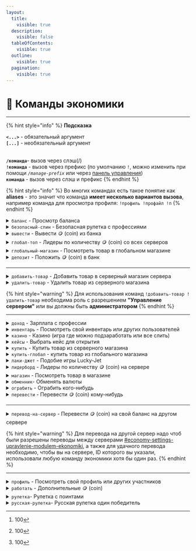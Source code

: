 ```yaml
---
layout:
  title:
    visible: true
  description:
    visible: false
  tableOfContents:
    visible: true
  outline:
    visible: true
  pagination:
    visible: true
---
```


# 💸 Команды экономики

***

{% hint style="info" %}
**Подсказка**

**`<...>`** - обязательный аргумент\
**`[...]`** - необязательный аргумент

\
**`/команда`**- вызов через слэш(/)\
**`!команда`** - вызов через префикс (по умолчанию `!`, можно изменить при помощи _`/manage-prefix`_ или через [панель управления](https://dash.rzx-bot.top))\
**`команда`** - вызов через слэш и префикс
{% endhint %}

{% hint style="info" %}
Во многих командах есть такое понятие как **aliases** - это значит что команда **имеет несколько вариантов вызова**, например команда для просмотра профиля: `!профиль !профайл !п`
{% endhint %}

<details>

<summary><code>баланс</code> - Просмотр баланса</summary>

**Использование:**\
`!баланс`

**Возможные варианты вызова команды:** \
`!б` `!баланс`

</details>

<details>

<summary><code>безопасный-спин</code> - Безопасная рулетка с профессиями</summary>

**Использование:**\
`!сфспин`

**Возможные варианты вызова команды:** \
`!сфс` `!сфспин`

_\*Можно использовать один раз в 30 минут_

</details>

<details>

<summary><code>вывести</code> - Вывести 🪙 (coin) из банка</summary>

**Использование:**\
`!вывод <сумма>`

`<сумма>` - Число больше нуля и меньше или равна вашему банковскому счёту



**Возможные варианты вызова команды:** \
`!в` `!вывести` `!вывод`

_\*Комиссия 2%_

</details>

<details>

<summary><code>глобал-топ</code> - Лидеры по количеству 🪙 (coin) со всех серверов</summary>

**Использование:**\
`!глобал-топ`

**Возможные варианты вызова команды:** \
`!гтоп` `!глобал-топ`

</details>

<details>

<summary><code>глобальный-магазин</code> - Посмотреть товар в глобальном магазине</summary>

**Использование:**\
`!гмагазин`

**Возможные варианты вызова команды:** \
`!гмагазик` `!гмагаз` `!гмагазин`

</details>

<details>

<summary><code>депозит</code> - Положить 🪙 (coin) в банк</summary>

**Использование:**\
`!депозит <сумма>`

`<сумма>` - Число больше нуля и меньше или равна вашему балансу



**Возможные варианты вызова команды:** \
`!д`

_\*Комиссия 4%_

</details>

***

<details>

<summary><code>добавить-товар</code> - Добавить товар в серверный магазин сервера</summary>

**Использование:**\
`!добавить-товар <название> <редкость> <артикул> <цена> <количество> <описание>`

`<название>` - Строка (макс. символов  - 40), может включать в себя как числа, так и буквы (без пробелов, если используете команду через префикс)

`<редкость>` - Строка (макс. символов  - 15), может включать в себя как числа, так и буквы (без пробелов, если используете команду через префикс)

`<артикул>` - Строка (макс. символов  - 15), может включать в себя как числа, так и буквы (без пробелов, если используете команду через префикс)

`<цена>` - Число от  0 до 2,147,483,648

`<количество>` - Число от 1 до 100,000

`<описание>` - Строка (макс. символов  - 200), может включать в себя как числа, так и буквы



**Пример:**\
`!добавить-товар Чашечка-чая ✨ 001 1000 10 Чаек от Ехидны`

<img src="../.gitbook/assets/add-item_example.png" alt="" data-size="original">

</details>

<details>

<summary><code>удалить-товар</code> - Удалить товар из серверного магазина</summary>

**Использование:**\
`!удалить-товар <артикул>`

`<артикул>` - Строка, может включать в себя как числа, так и буквы (без пробелов, если используете команду через префикс)



**Пример:**\
`!удалить-товар 001`

</details>

{% hint style="warning" %}
Для использования команд `!добавить-товар !удалить-товар` необходима роль с разрешением **"Управление сервером"** или вы должны быть **администратором**
{% endhint %}

***

<details>

<summary><code>доход</code> - Зарплата с профессии</summary>

**Использование:**\
`!доход`

**Возможные варианты вызова команды:** \
`!зарплата` `!деньга` `!доход`

</details>

<details>

<summary><code>инвентарь</code> - Посмотреть свой инвентарь или других пользователей</summary>

**Использование:**\
`!инвентарь` или `!инвентарь <участник>`

`<участник>` - Упоминание или ID участника сервера (Необходимо чтобы участник использовал любую команду экономики хотя бы один раз)



**Возможные варианты вызова команды:**\
&#x20;`!и` `!инвентарь` `!инвент`

</details>

<details>

<summary><code>казино</code> - Казино (игра где можно подзаработать или все слить)</summary>

**Использование:**\
`!казик <ставка> <место>`

`<ставка>` - Число больше сотни[^1] и меньше или равна вашему балансу (Максимальная ставка - 50 000 000)

`<место>`: \
\- \[1-12, 13-24, 25-36] - `<ставка> × 3`;\
\- \[1-18, 19-36, четное, нечетное] - `<ставка> × 2`



**Возможные варианты вызова команды:** \
`!к` `!казино` `!казик`

**Пример:**\
`!казик 1000 13-24`

</details>

<details>

<summary><code>кейсы</code> - Выбрать кейс для открытия</summary>

**Использование:**\
`!кейсы`

**Возможные варианты вызова команды:** \
`!кейсы` `!кейс`

**Пример:**\
`!кейсы`

<img src="../.gitbook/assets/cases_example.png" alt="" data-size="original">

</details>

<details>

<summary><code>купить</code> - Купить товар из серверного магазина</summary>

**Использование:**\
`!купить <артикул>`

`<артикул>` - Строка, может включать в себя как числа, так и буквы (без пробелов, если используете команду через префикс)



**Пример:**\
`!купить 001`

</details>

<details>

<summary><code>купить-глобал</code> - купить товар из глобального магазина</summary>

**Использование:**\
`!гкупить <артикул>`

`<артикул>` - Строка, может включать в себя как числа, так и буквы (без пробелов, если используете команду через префикс)



**Возможные варианты вызова команды:** \
**`!гкупить`** **`!купить-глобал`**

**Пример:**\
`!гкупить 2`

</details>

<details>

<summary><code>лаки-джет</code> - Подобие игры Lucky-Jet</summary>

**Использование:**\
`!лаки-джет <ставка>`

`<ставка>` - Число больше сотни[^2] и меньше или равна вашему балансу (Максимальная ставка - 50 000 000)

**Возможные варианты вызова команды:** \
`!лк` `!лаки-джет`

**Пример:**\
`!лаки-джет 50000`

</details>

<details>

<summary><code>лидерборд</code> - Лидеры по количеству 🪙 (coin) на сервере</summary>

**Использование:**\
`!топ`

**Возможные варианты вызова команды:** \
`!лидерборд` `!лидеры` `!топ`

</details>

<details>

<summary><code>магазин</code> - Посмотреть товар в магазине</summary>

**Использование:**\
`!магазин`

**Возможные варианты вызова команды:** \
`!магазик` `!магаз` `!магазин`

</details>

<details>

<summary><code>обменник</code>- Обменять валюты </summary>

**Использование:**\
`!обменять <coin/s.point> <количество> <s.point/u.point>`\
**Толкование:** _обменять какое-то `количество`_ _`coin или s.point` в_ _`s.point или u.point`_

**Возможные варианты вызова команды:** `!обменник` `!обмен` `!обменять`

**Пример:**\
`!обменять coin 1000000 s.point`\
**Толкование:** _обменять 100000 coin в s.point_

</details>

<details>

<summary><code>ограбить</code> - Ограбить кого-нибудь</summary>

**Использование:**\
`!ограбить <цель>`

`<цель>` - Упоминание или ID участника сервера (Необходимо чтобы участник использовал любую команду экономики хотя бы один раз)



**Возможные варианты вызова команды:**\
`!грабануть` `!грабить` `!ограблить` `!ограбить`

**Пример:**\
`!ограбить @neviz_`

_\*Можно использовать один раз в 30 минут_

</details>

<details>

<summary><code>перевести</code> - Перевести 🪙 (coin) кому-нибудь</summary>

**Использование:**\
`!перевести <получатель> <сумма>`

`<получатель>` - Упоминание или ID участника сервера (Участник должен использовать любую команду экономики хотя бы один раз)

`<сумма>` - Число больше нуля и меньше или равна вашему балансу



**Возможные варианты вызова команды:** \
`!перевод` `!перевести`

**Пример:**\
`!перевести @retrilzzy 5000`

_\*Комиссия 10%_

</details>

***

<details>

<summary><code>перевод-на-сервер</code> - Перевести 🪙 (coin) на свой баланс на другом сервере</summary>

**Использование:**\
`!серв-перевод <сумма> <ID сервера>`

`<сумма>` - Число больше нуля и меньше или равна вашему балансу

`<ID сервера>` - ID сервера (Для удачного перевода необходимо, чтобы вы на сервере, ID которого вы указали, использовали любую команду экономики хотя бы один раз)



**Возможные варианты вызова команды:** \
`!серв-перевести` `!перевод-на-сервер`

**Пример:**\
`!серв-перевод 7777 123456789`

_\*Комиссия 30%_\
\*_Можно использовать один раз в 60 минут_

</details>

{% hint style="warning" %}
Для перевода на другой сервер надо чтоб были разрешены переводы между серверами [#economy-settings-upravlenie-modulem-ekonomiki](general.md#economy-settings-upravlenie-modulem-ekonomiki "mention"), а также для удачного перевода необходимо, чтобы вы на сервере, ID которого вы указали, использовали любую команду экономики хотя бы один раз.
{% endhint %}

***

<details>

<summary><code>профиль</code> - Посмотреть свой профиль или других участников</summary>

**Использование:**\
`!профиль` или `!профиль <участник>`

`<участник>` - Упоминание или ID участника сервера (Необходимо чтобы участник использовал любую команду экономики хотя бы один раз)



**Возможные варианты вызова команды:**\
&#x20;`!п` `!профайл` `!профиль`

</details>

<details>

<summary><code>работать</code> - Дополнительные 🪙 (coin)</summary>

**Использование:**\
`!работать`

**Возможные варианты вызова команды:** \
`!работа` `!пахать` `!работать`

</details>

<details>

<summary><code>рулетка</code>- Рулетка с поинтами</summary>

**Использование:**\
`!рулетка <тип>`

`<тип>` - _Бесплатная_ или _Платная (_Стоимость платной - 100 000 🪙 (coin))

**Возможные варианты вызова команды:** \
`!р` `!крутилка` `!рулетка`

**Пример:**\
`!рулетка бесплатная`

</details>

<details>

<summary><code>русская-рулетка</code>- Русская рулетка один победитель</summary>

**Использование:**\
`!русская-рулетка <сумма>`

`<сумма>` - Число больше сотни[^3] и меньше или равна вашему балансу



**Возможные варианты вызова команды:**\
&#x20;`!р-р` `!русская-рулетка`

**Пример:**\
`!русская-рулетка 4000`

</details>

[^1]: 100

[^2]: 100

[^3]: 100
